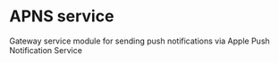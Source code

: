 # APNS service
Gateway service module for sending push notifications via Apple Push Notification Service
